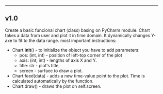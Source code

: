 ------------
v1.0
------------
Create a basic funcional chart (class) basing on PyCharm module. Chart takes a data from user and plot it in time domain. It dynamically changes Y-axe to fit to the data range. most important instructions:
- Chart.__init__() - to initialize the object you have to add parameters:
	- pos: (int, int) - position of left-top corner of the plot
	- axis: (int, int) - lengths of axis X and Y.
	- title: str - plot's title,
	- screen - surface to draw a plot.
- Chart.feed(data) - adds a new time-value point to the plot. Time is calculated automatically by the function.
- Chart.draw() - draws the plot on self.screen.